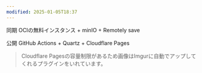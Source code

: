 ```yaml
---
modified: 2025-01-05T18:37
---
```


同期
OCIの無料インスタンス + minIO + Remotely save

公開
GitHub Actions + Quartz + Cloudflare Pages

> Cloudflare Pagesの容量制限があるため画像はImgurに自動でアップしてくれるプラグインをいれています。



